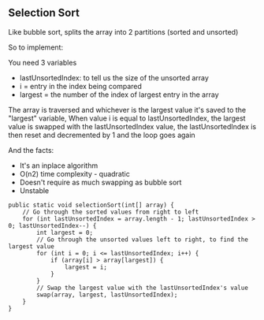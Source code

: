 ## Selection Sort

Like bubble sort, splits the array into 2 partitions (sorted and unsorted)

So to implement:

You need 3 variables

- lastUnsortedIndex: to tell us the size of the unsorted array
- i = entry in the index being compared
- largest = the number of the index of largest entry in the array

The array is traversed and whichever is the largest value it's saved to the "largest" variable,
When value i is equal to lastUnsortedIndex,
the largest value is swapped with the lastUnsortedIndex value,
the lastUnsortedIndex is then reset and decremented by 1
and the loop goes again

And the facts:

- It's an inplace algorithm
- O(n2) time complexity - quadratic
- Doesn't require as much swapping as bubble sort
- Unstable

```
public static void selectionSort(int[] array) {
    // Go through the sorted values from right to left
    for (int lastUnsortedIndex = array.length - 1; lastUnsortedIndex > 0; lastUnsortedIndex--) {
        int largest = 0;
        // Go through the unsorted values left to right, to find the largest value
        for (int i = 0; i <= lastUnsortedIndex; i++) {
            if (array[i] > array[largest]) {
                largest = i;
            }
        }
        // Swap the largest value with the lastUnsortedIndex's value
        swap(array, largest, lastUnsortedIndex);
    }
}
```

